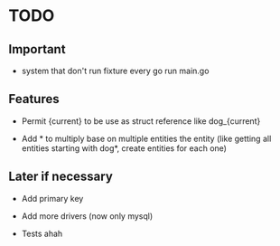 # TODO

## Important

- system that don't run fixture every go run main.go

## Features

- Permit {current} to be use as struct reference like dog_{current}

- Add * to multiply base on multiple entities the entity (like getting all entities starting with dog*, create entities for each one)

## Later if necessary

- Add primary key

- Add more drivers (now only mysql)

- Tests ahah
